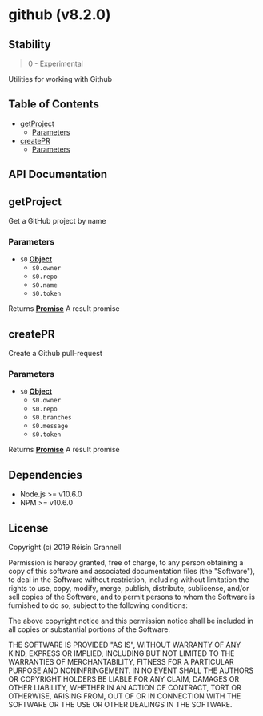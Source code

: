 
# github (v8.2.0)

## Stability

> 0 - Experimental

Utilities for working with Github



## Table of Contents

- [getProject](#getproject)
  * [Parameters](#parameters)
- [createPR](#createpr)
  * [Parameters](#parameters-1)

## API Documentation

<!-- Generated by documentation.js. Update this documentation by updating the source code. -->

## getProject

Get a GitHub project by name

### Parameters

-   `$0` **[Object][1]** 
    -   `$0.owner`  
    -   `$0.repo`  
    -   `$0.name`  
    -   `$0.token`  

Returns **[Promise][2]** A result promise

## createPR

Create a Github pull-request

### Parameters

-   `$0` **[Object][1]** 
    -   `$0.owner`  
    -   `$0.repo`  
    -   `$0.branches`  
    -   `$0.message`  
    -   `$0.token`  

Returns **[Promise][2]** A result promise

[1]: https://developer.mozilla.org/docs/Web/JavaScript/Reference/Global_Objects/Object

[2]: https://developer.mozilla.org/docs/Web/JavaScript/Reference/Global_Objects/Promise


## Dependencies

- Node.js >= v10.6.0
- NPM >= v10.6.0

## License

Copyright (c) 2019 Róisín Grannell

Permission is hereby granted, free of charge, to any person obtaining a copy of this software and associated documentation files (the "Software"), to deal in the Software without restriction, including without limitation the rights to use, copy, modify, merge, publish, distribute, sublicense, and/or sell copies of the Software, and to permit persons to whom the Software is furnished to do so, subject to the following conditions:

The above copyright notice and this permission notice shall be included in all copies or substantial portions of the Software.

THE SOFTWARE IS PROVIDED "AS IS", WITHOUT WARRANTY OF ANY KIND, EXPRESS OR IMPLIED, INCLUDING BUT NOT LIMITED TO THE WARRANTIES OF MERCHANTABILITY, FITNESS FOR A PARTICULAR PURPOSE AND NONINFRINGEMENT. IN NO EVENT SHALL THE AUTHORS OR COPYRIGHT HOLDERS BE LIABLE FOR ANY CLAIM, DAMAGES OR OTHER LIABILITY, WHETHER IN AN ACTION OF CONTRACT, TORT OR OTHERWISE, ARISING FROM, OUT OF OR IN CONNECTION WITH THE SOFTWARE OR THE USE OR OTHER DEALINGS IN THE SOFTWARE.
